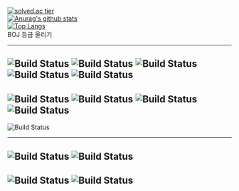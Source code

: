 
[![solved.ac tier](http://mazassumnida.wtf/api/v2/generate_badge?boj=imjae)](https://solved.ac/imjae)  
[![Anurag's github stats](https://github-readme-stats.vercel.app/api?username=imjae)](https://github.com/anuraghazra/github-readme-stats)  
[![Top Langs](https://github-readme-stats.vercel.app/api/top-langs/?username=imjae&layout=compact&theme=dracula)](https://github.com/imjae)  
BOJ 등급 올리기


---
![Build Status](https://img.shields.io/badge/HTML5-E34F26?style=flat-square&logo=HTML5&labelColor=442211)
![Build Status](https://img.shields.io/badge/JavaScript-F7DF1E?style=flat-square&logo=JavaScript&labelColor=442211)
![Build Status](https://img.shields.io/badge/TypeScript-3178C6?style=flat-square&logo=TypeScript&labelColor=442211)
![Build Status](https://img.shields.io/badge/Java-007396?style=flat-square&logo=Java&labelColor=442211)
![Build Status](https://img.shields.io/badge/React-61DAFB?style=flat-square&logo=React&labelColor=442211)
---
![Build Status](https://img.shields.io/badge/Firebase-FFCA28?style=flat-square&logo=Firebase&labelColor=442211)
![Build Status](https://img.shields.io/badge/GraphQL-E10098?style=flat-square&logo=GraphQL&labelColor=442211)
![Build Status](https://img.shields.io/badge/Python-3776AB?style=flat-square&logo=Python&labelColor=442211)
![Build Status](https://img.shields.io/badge/Apollo-311C87?style=flat-square&logo=Apollo-GraphQL&labelColor=442211)
---
![Build Status](https://img.shields.io/badge/Visual_Studio_Code-007ACC?style=flat-square&logo=Visual-Studio-Code&labelColor=442211)

---
![Build Status](https://img.shields.io/badge/Git-F05032?style=flat-square&logo=Git&labelColor=442211)
![Build Status](https://img.shields.io/badge/GitHub-181717?style=flat-square&logo=GitHub&labelColor=442211)
---
![Build Status](https://img.shields.io/badge/Windows-0078D6?style=flat-square&logo=Windows&labelColor=442211)
![Build Status](https://img.shields.io/badge/Linux-FCC624?style=flat-square&logo=Linux&labelColor=442211)
---

